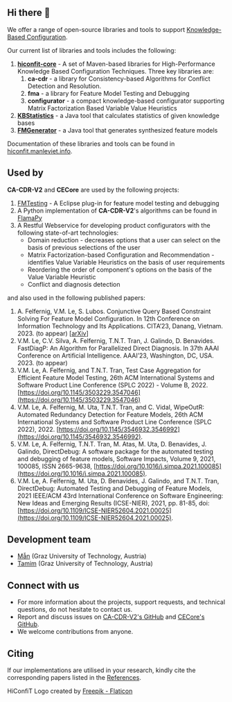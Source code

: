 ## Hi there 👋

We offer a range of open-source libraries and tools to support [Knowledge-Based Configuration].

Our current list of libraries and tools includes the following:

1. [**hiconfit-core**] - A set of Maven-based libraries for High-Performance Knowledge Based Configuration Techniques. Three key libraries are:
   1. **ca-cdr** - a library for Consistency-based Algorithms for Conflict Detection and Resolution.
   2. **fma** - a library for Feature Model Testing and Debugging
   3. **configurator** - a compact knowledge-based configurator supporting Matrix Factorization Based Variable Value Heuristics
2. [**KBStatistics**] - a Java tool that calculates statistics of given knowledge bases
3. [**FMGenerator**] - a Java tool that generates synthesized feature models

Documentation of these libraries and tools can be found in [hiconfit.manleviet.info].

## Used by

**CA-CDR-V2** and **CECore** are used by the following projects:

1. [FMTesting] - A Eclipse plug-in for feature model testing and debugging
2. A Python implementation of **CA-CDR-V2**'s algorithms can be found in [FlamaPy]
3. A Restful Webservice for developing product configurators with the following state-of-art technologies:
    - Domain reduction - decreases options that a user can select on the basis of previous selections of the user
    - Matrix Factorization-based Configuration and Recommendation - identifies Value Variable Heuristics on the basis of user requirements
    - Reordering the order of component's options on the basis of the Value Variable Heuristic
    - Conflict and diagnosis detection

and also used in the following published papers:

1. A. Felfernig, V.M. Le, S. Lubos. Conjunctive Query Based Constraint Solving For Feature Model Configuration. In 12th Conference on Information Technology and Its Applications. CITA’23, Danang, Vietnam. 2023. (to appear) [[arXiv](https://arxiv.org/pdf/2304.13422.pdf)]
2. V.M. Le, C.V. Silva, A. Felfernig, T.N.T. Tran, J. Galindo, D. Benavides. FastDiagP: An Algorithm for Parallelized Direct Diagnosis. In 37th AAAI Conference on Artificial Intelligence. AAAI’23, Washington, DC, USA. 2023. (to appear)
3. V.M. Le, A. Felfernig, and T.N.T. Tran, Test Case Aggregation for Efficient Feature Model Testing, 26th ACM International Systems and Software Product Line Conference (SPLC 2022) - Volume B, 2022. [https://doi.org/10.1145/3503229.3547046](https://doi.org/10.1145/3503229.3547046)
4. V.M. Le, A. Felfernig, M. Uta, T.N.T. Tran, and C. Vidal, WipeOutR: Automated Redundancy Detection for Feature Models, 26th ACM International Systems and Software Product Line Conference (SPLC 2022), 2022. [https://doi.org/10.1145/3546932.3546992](https://doi.org/10.1145/3546932.3546992).
5. V.M. Le, A. Felfernig, T.N.T. Tran, M. Atas, M. Uta, D. Benavides, J. Galindo, DirectDebug: A software package for the automated testing and debugging of feature models, Software Impacts, Volume 9, 2021, 100085, ISSN 2665-9638, [https://doi.org/10.1016/j.simpa.2021.100085](https://doi.org/10.1016/j.simpa.2021.100085).
6. V.M. Le, A. Felfernig, M. Uta, D. Benavides, J. Galindo, and T.N.T. Tran, DirectDebug: Automated Testing and Debugging of Feature Models, 2021 IEEE/ACM 43rd International Conference on Software Engineering: New Ideas and Emerging Results (ICSE-NIER), 2021, pp. 81-85, doi: [https://doi.org/10.1109/ICSE-NIER52604.2021.00025](https://doi.org/10.1109/ICSE-NIER52604.2021.00025).

## Development team

- [Mẫn] (Graz University of Technology, Austria)
- [Tamim] (Graz University of Technology, Austria)

## Connect with us

- For more information about the projects, support requests, and technical questions, do not hesitate to contact us.
- Report and discuss issues on [CA-CDR-V2's GitHub] and [CECore's GitHub].
- We welcome contributions from anyone.

## Citing

If our implementations are utilised in your research, kindly cite the corresponding papers listed in the [References].

HiConfiT Logo created by [Freepik - Flaticon](https://www.flaticon.com/free-icons/hobby)

<!-- Links  -->
[hiconfit-core]: hiconfit-core
[CA-CDR-V2]: ca-cdr-v2
[CECore]: ce-core
[KBStatistics]: kbstatistics
[FMGen]: fm-gen
[Get packages]: get_packages
[Mẫn]: https://github.com/manleviet
[Tamim]: https://github.com/taburg
[CA-CDR-V2's GitHub]: https://github.com/manleviet/CA-CDR-V2/issues
[CECore's GitHub]: https://github.com/manleviet/CECore/issues
[References]: references
[FMTesting]: https://github.com/AIG-ist-tugraz/FMTesting
[FlamaPy]: https://flamapy.github.io

<!-- Links  -->
[Knowledge-Based Configuration]: https://en.wikipedia.org/wiki/Knowledge-based_configuration
[**hiconfit-core**]: https://github.com/HiConfiT/hiconfit-core
[**KBStatistics**]: https://github.com/HiConfiT/KBStatistics
[**FMGenerator**]: https://github.com/HiConfiT/FMGenerator
[hiconfit.manleviet.info]: http://hiconfit.manleviet.info
